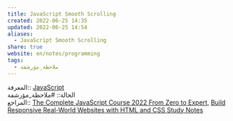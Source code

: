 ```yaml
---  
title: JavaScript Smooth Scrolling  
created: 2022-06-25 14:35  
updated: 2022-06-25 14:54  
aliases:  
  - JavaScript Smooth Scrolling  
share: true  
website: en/notes/programming  
tags:  
  - ملاحظة_مؤرشفة  
---  
```

  
  
المعرفة:: [JavaScript](JavaScript)  
الحالة:: #ملاحظة_مؤرشفة  
المراجع:: [The Complete JavaScript Course 2022 From Zero to Expert](The%20Complete%20JavaScript%20Course%202022%20From%20Zero%20to%20Expert), [Build Responsive Real-World Websites with HTML and CSS Study Notes](Build%20Responsive%20Real-World%20Websites%20with%20HTML%20and%20CSS%20Study%20Notes)  
  

